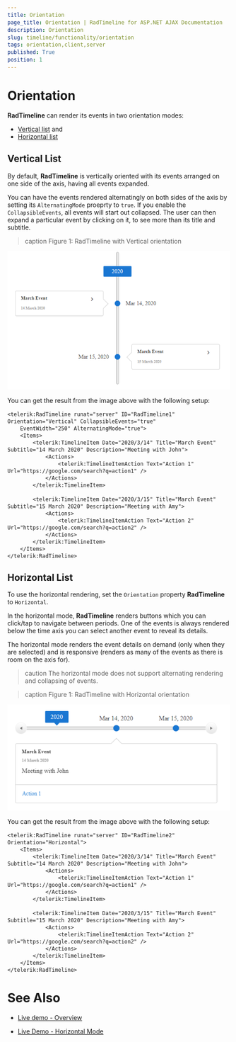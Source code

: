 ```yaml
---
title: Orientation
page_title: Orientation | RadTimeline for ASP.NET AJAX Documentation
description: Orientation
slug: timeline/functionality/orientation
tags: orientation,client,server
published: True
position: 1
---
```


# Orientation

**RadTimeline** can render its events in  two orientation modes:
* [Vertical list](#vertical-list) and 
* [Horizontal list](#horizontal-list)


## Vertical List

By default, **RadTimeline** is vertically oriented with its events arranged on one side of the axis, having all events expanded.

You can have the events rendered alternatingly on both sides of the axis by setting its `AlternatingMode` proeprty to `true`. If you enable the `CollapsibleEvents`, all events will start out collapsed. The user can then expand a particular event by clicking on it, to see more than its title and subtitle.

>caption Figure 1: RadTimeline with Vertical orientation

![vertical-timeline](../images/timeline-orientation-vertical.png)

You can get the result from the image above with the following setup:

````ASP.NET
<telerik:RadTimeline runat="server" ID="RadTimeline1" Orientation="Vertical" CollapsibleEvents="true" 
    EventWidth="250" AlternatingMode="true">
    <Items>
        <telerik:TimelineItem Date="2020/3/14" Title="March Event" Subtitle="14 March 2020" Description="Meeting with John">
            <Actions>
                <telerik:TimelineItemAction Text="Action 1" Url="https://google.com/search?q=action1" />
            </Actions>
        </telerik:TimelineItem>

        <telerik:TimelineItem Date="2020/3/15" Title="March Event" Subtitle="15 March 2020" Description="Meeting with Amy">
            <Actions>
                <telerik:TimelineItemAction Text="Action 2" Url="https://google.com/search?q=action2" />
            </Actions>
        </telerik:TimelineItem>
    </Items>
</telerik:RadTimeline>
````

## Horizontal List

To use the horizontal rendering, set the `Orientation` property **RadTimeline** to `Horizontal`.

In the horizontal mode, **RadTimeline** renders buttons which you can click/tap to navigate between periods. One of the events is always rendered below the time axis you can select another event to reveal its details.

The horizontal mode renders the event details on demand (only when they are selected) and is responsive (renders as many of the events as there is room on the axis for).

>caution The horizontal mode does not support alternating rendering and collapsing of events.

>caption Figure 1: RadTimeline with Horizontal orientation

![vertical-timeline](../images/timeline-orientation-horizontal.png)

You can get the result from the image above with the following setup:

````ASPNET
<telerik:RadTimeline runat="server" ID="RadTimeline2" Orientation="Horizontal">
    <Items>
        <telerik:TimelineItem Date="2020/3/14" Title="March Event" Subtitle="14 March 2020" Description="Meeting with John">
            <Actions>
                <telerik:TimelineItemAction Text="Action 1" Url="https://google.com/search?q=action1" />
            </Actions>
        </telerik:TimelineItem>

        <telerik:TimelineItem Date="2020/3/15" Title="March Event" Subtitle="15 March 2020" Description="Meeting with Amy">
            <Actions>
                <telerik:TimelineItemAction Text="Action 2" Url="https://google.com/search?q=action2" />
            </Actions>
        </telerik:TimelineItem>
    </Items>
</telerik:RadTimeline>
````

# See Also

 * [Live demo - Overview](https://demos.telerik.com/aspnet-ajax/timeline/overview/defaultcs.aspx)
 
 * [Live Demo - Horizontal Mode](https://demos.telerik.com/aspnet-ajax/timeline/horizontalmode/defaultcs.aspx)


